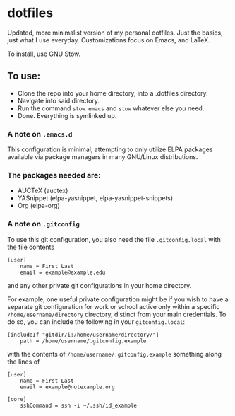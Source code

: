 # dotfiles
Updated, more minimalist version of my personal dotfiles.
Just the basics, just what I use everyday.
Customizations focus on Emacs, and LaTeX.

To install, use GNU Stow.

## To use:
- Clone the repo into your home directory, into a .dotfiles directory.
- Navigate into said directory.
- Run the command `stow emacs` and `stow` whatever else you need.
- Done. Everything is symlinked up.

### A note on `.emacs.d`
This configuration is minimal, attempting to only utilize ELPA packages available via package managers in many GNU/Linux distributions.

### The packages needed are:
- AUCTeX (auctex)
- YASnippet (elpa-yasnippet, elpa-yasnippet-snippets) 
- Org (elpa-org)

### A note on `.gitconfig`
To use this git configuration, you also need the file `.gitconfig.local` with the file contents
```
[user]
	name = First Last
	email = example@example.edu
```
and any other private git configurations in your home directory.

For example, one useful private configuration might be if you wish to have a separate git configuration for work or school active only within a specific `/home/username/directory` directory, distinct from your main credentials.
To do so, you can include the following in your `gitconfig.local`:

```
[includeIf "gitdir/i:/home/username/directory/"]
	path = /home/username/.gitconfig.example
```
with the contents of `/home/username/.gitconfig.example` something along the lines of
```
[user]
	name = First Last
	email = example@notexample.org

[core]
	sshCommand = ssh -i ~/.ssh/id_example
```
